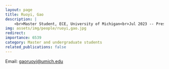```yaml
---
layout: page
title: Ruoyi, Gao
description: |
    <br>Master Student, ECE, University of Michigan<br>Jul 2023 -- Present
img: assets/img/people/ruoyi,gao.jpg
redirect: 
importance: 6539
category: Master and undergraduate students
related_publications: false
---
```

Email: [gaoruoyi@umich.edu](mailto:gaoruoyi@umich.edu)
